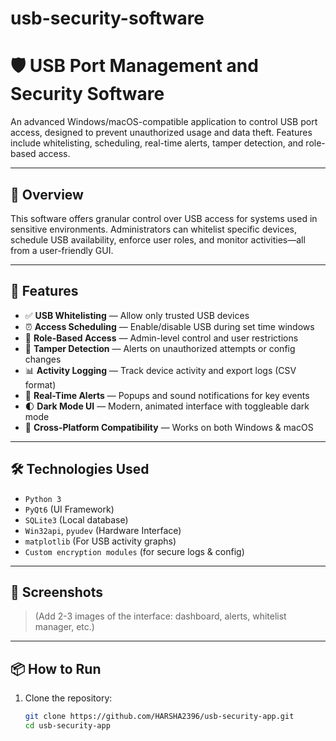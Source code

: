 # usb-security-software
# 🛡️ USB Port Management and Security Software

An advanced Windows/macOS-compatible application to control USB port access, designed to prevent unauthorized usage and data theft. Features include whitelisting, scheduling, real-time alerts, tamper detection, and role-based access.

---

## 📝 Overview

This software offers granular control over USB access for systems used in sensitive environments. Administrators can whitelist specific devices, schedule USB availability, enforce user roles, and monitor activities—all from a user-friendly GUI.

---

## 🚀 Features

- ✅ **USB Whitelisting** — Allow only trusted USB devices
- ⏰ **Access Scheduling** — Enable/disable USB during set time windows
- 🔐 **Role-Based Access** — Admin-level control and user restrictions
- 🚨 **Tamper Detection** — Alerts on unauthorized attempts or config changes
- 📊 **Activity Logging** — Track device activity and export logs (CSV format)
- 🔔 **Real-Time Alerts** — Popups and sound notifications for key events
- 🌓 **Dark Mode UI** — Modern, animated interface with toggleable dark mode
- 🔄 **Cross-Platform Compatibility** — Works on both Windows & macOS

---

## 🛠️ Technologies Used

- `Python 3`
- `PyQt6` (UI Framework)
- `SQLite3` (Local database)
- `Win32api`, `pyudev` (Hardware Interface)
- `matplotlib` (For USB activity graphs)
- `Custom encryption modules` (for secure logs & config)

---

## 📸 Screenshots

> (Add 2-3 images of the interface: dashboard, alerts, whitelist manager, etc.)

---

## 📦 How to Run

1. Clone the repository:
   ```bash
   git clone https://github.com/HARSHA2396/usb-security-app.git
   cd usb-security-app
